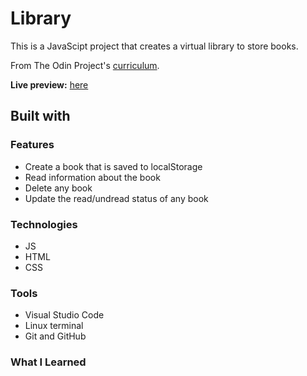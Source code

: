 # Library 

This is a JavaScipt project that creates a virtual library to store books.

From The Odin Project's [curriculum](https://www.theodinproject.com/paths/full-stack-javascript/courses/javascript/lessons/library).

**Live preview:** [here](https://lazirpascual.github.io/library/)

## Built with

### Features

* Create a book that is saved to localStorage
* Read information about the book
* Delete any book
* Update the read/undread status of any book

### Technologies

* JS
* HTML
* CSS

### Tools

* Visual Studio Code
* Linux terminal
* Git and GitHub

### What I Learned 


